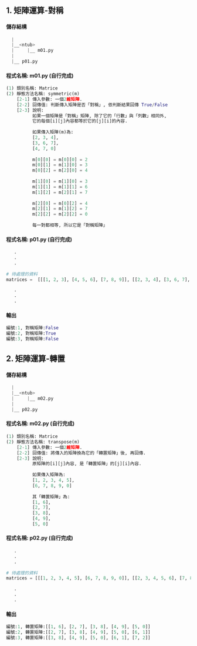 ## 1. 矩陣運算-對稱


#### 儲存結構
``` python
  |
  |__<ntub>
  |     |__ m01.py
  |
  |__ p01.py   
```


#### 程式名稱: m01.py (自行完成)
``` python
(1) 類別名稱: Matrice
(2) 靜態方法名稱: symmetric(m)
    [2-1] 傳入參數: 一個2維矩陣.
    [2-2] 回傳值: 判斷傳入矩陣是否「對稱」, 依判斷結果回傳 True/False
    [2-3] 說明:  
          如果一個矩陣是「對稱」矩陣, 除了它的「行數」與「列數」相同外, 
          它的每個[i][j]內容都等於它的[j][i]的內容.
      
          如果傳入矩陣(m)為:
          [2, 3, 4], 
          [3, 6, 7], 
          [4, 7, 0]
          
          m[0][0] = m[0][0] = 2
          m[0][1] = m[1][0] = 3
          m[0][2] = m[2][0] = 4
          
          m[1][0] = m[1][0] = 3
          m[1][1] = m[1][1] = 6
          m[1][2] = m[2][1] = 7
          
          m[2][0] = m[0][2] = 4
          m[2][1] = m[1][2] = 7
          m[2][2] = m[2][2] = 0
          
          每一對都相等, 所以它是「對稱矩陣」
```

#### 程式名稱: p01.py (自行完成)
``` python
   .
   .
   .
   
# 待處理的資料
matrices =  [[[1, 2, 3], [4, 5, 6], [7, 8, 9]], [[2, 3, 4], [3, 6, 7], [4, 7, 0]], [[3, 4, 5], [6, 7, 8], [9, 0, 1]]] 

   .
   .
   .   
```

#### 輸出
``` python
編號:1, 對稱矩陣:False
編號:2, 對稱矩陣:True
編號:3, 對稱矩陣:False
```



## 2. 矩陣運算-轉置


#### 儲存結構
``` python
  |
  |__<ntub>
  |     |__ m02.py
  |
  |__ p02.py   
```


#### 程式名稱: m02.py (自行完成)
``` python
(1) 類別名稱: Matrice
(2) 靜態方法名稱: transpose(m)
    [2-1] 傳入參數: 一個2維矩陣.
    [2-2] 回傳值: 將傳入的矩陣換為它的「轉置矩陣」後, 再回傳.
    [2-3] 說明:  
          原矩陣的[i][j]內容, 是「轉置矩陣」的[j][i]內容.
      
          如果傳入矩陣為:
          [1, 2, 3, 4, 5],
          [6, 7, 8, 9, 0]
          
          其「轉置矩陣」為:
          [1, 6], 
          [2, 7], 
          [3, 8], 
          [4, 9], 
          [5, 0]          
```

#### 程式名稱: p02.py (自行完成)
``` python
   .
   .
   .
   
# 待處理的資料
matrices = [[[1, 2, 3, 4, 5], [6, 7, 8, 9, 0]], [[2, 3, 4, 5, 6], [7, 8, 9, 0, 1]], [[3, 4, 5, 6, 7], [8, 9, 0, 1, 2]]] 

   .
   .
   .   
```

#### 輸出
``` python
編號:1, 轉置矩陣:[[1, 6], [2, 7], [3, 8], [4, 9], [5, 0]]
編號:2, 轉置矩陣:[[2, 7], [3, 8], [4, 9], [5, 0], [6, 1]]
編號:3, 轉置矩陣:[[3, 8], [4, 9], [5, 0], [6, 1], [7, 2]]
```

